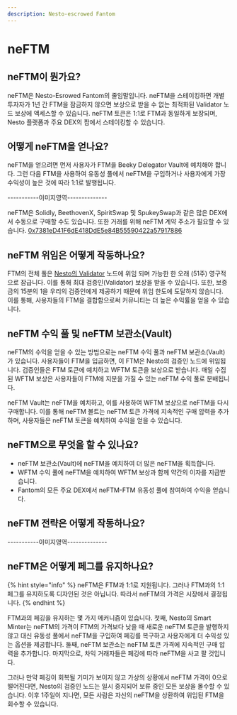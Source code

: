 ```yaml
---
description: Nesto-escrowed Fantom
---
```


# neFTM

## neFTM이 뭔가요?

neFTM은 Nesto-Esrowed Fantom의 줄임말입니다. neFTM을 스테이킹하면 개별 투자자가 1년 간 FTM을 잠금하지 않으면 보상으로 받을 수 없는 최적화된 Validator 노드 보상에 액세스할 수 있습니다. neFTM 토큰은 1:1로 FTM과 동일하게 보장되며, Nesto 플랫폼과 주요 DEX의 팜에서 스테이킹할 수 있습니다.

## 어떻게 neFTM을 얻나요?

neFTM을 얻으려면 먼저 사용자가 FTM을 Beeky Delegator Vault에 예치해야 합니다. 그런 다음 FTM을 사용하여 유동성 풀에서 neFTM을 구입하거나 사용자에게 가장 수익성이 높은 것에 따라 1:1로 발행됩니다.

\-----------이미지영역--------------

neFTM은 Solidly, BeethovenX, SpiritSwap 및 SpukeySwap과 같은 많은 DEX에서 수동으로 구매할 수도 있습니다. 또한 거래를 위해 neFTM 계약 주소가 필요할 수 있습니다. [0x7381eD41F6dE418DdE5e84B55590422a57917886](https://ftmscan.com/token/0x7381eD41F6dE418DdE5e84B55590422a57917886)

## neFTM 위임은 어떻게 작동하나요?

FTM의 전체 풀은 [Nesto의 Validator](https://ftmscan.com/address/0xe97a5292248c2647466222dc58563046b3e34b18#validatorinfo) 노드에 위임 되며 가능한 한 오래 (51주) 영구적으로 잠급니다. 이를 통해 최대 검증인(Validator) 보상을 받을 수 있습니다. 또한, 보증금의 15분의 1을 우리의 검증인에게 제공하기 때문에 위임 한도에 도달하지 않습니다. 이를 통해, 사용자들의 FTM을 결합함으로써 커뮤니티는 더 높은 수익률을 얻을 수 있습니다.

## neFTM 수익 풀 및 neFTM 보관소(Vault)

neFTM의 수익을 얻을 수 있는 방법으로는 neFTM 수익 풀과 neFTM 보관소(Vault)가 있습니다. 사용자들이 FTM을 입금하면, 이 FTM은 Nesto의 검증인 노드에 위임됩니다. 검증인들은 FTM 토큰에 예치하고 WFTM 토큰을 보상으로 받습니다. 매일 수집된 WFTM 보상은 사용자들이 FTM에 지분을 가질 수 있는 neFTM 수익 풀로 분배됩니다.

neFTM Vault는 neFTM을 예치하고, 이를 사용하여 WFTM 보상으로 neFTM을 다시 구매합니다. 이를 통해 neFTM 볼트는 neFTM 토큰 가격에 지속적인 구매 압력을 추가하며, 사용자들은 neFTM 토큰을 예치하여 수익을 얻을 수 있습니다.

## neFTM으로 무엇을 할 수 있나요?

* neFTM 보관소(Vault)에 neFTM을 예치하여 더 많은 neFTM을 획득합니다.
* WFTM 수익 풀에 neFTM을 예치하여 WFTM 보상과 함께 약간의 이자를 지급받습니다.
* Fantom의 모든 주요 DEX에서 neFTM-FTM 유동성 풀에 참여하여 수익을 얻습니다.

## neFTM 전략은 어떻게 작동하나요?

\-----------이미지영역--------------

## neFTM은 어떻게 페그를 유지하나요?

{% hint style="info" %}
&#x20;neFTM은 FTM과 1:1로 지원됩니다. 그러나 FTM과의 1:1 페그를 유지하도록 디자인된 것은 아닙니다. 따라서 neFTM의 가격은 시장에서 결정됩니다.
{% endhint %}

FTM과의 페깅을 유지하는 몇 가지 메커니즘이 있습니다. 첫째, Nesto의 Smart Minter는 neFTM의 가격이 FTM의 가격보다 낮을 때 새로운 neFTM 토큰을 발행하지 않고 대신 유동성 풀에서 neFTM을 구입하여 페깅를 복구하고 사용자에게 더 수익성 있는 옵션을 제공합니다. 둘째, neFTM 보관소는 neFTM 토큰 가격에 지속적인 구매 압력을 추가합니다. 마지막으로, 차익 거래자들은 페깅에 따라 neFTM을 사고 팔 것입니다.

그러나 만약 페깅이 회복될 기미가 보이지 않고 가상의 상황에서 neFTM 가격이 0으로 떨어진다면, Nesto의 검증인 노드는 일시 중지되어 보류 중인 모든 보상을 몰수할 수 있습니다. 이후 1주일이 지나면, 모든 사람은 자신의 neFTM을 상환하여 위임된 FTM을 회수할 수 있습니다.
